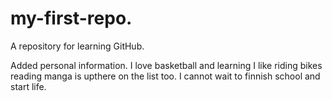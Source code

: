 # my-first-repo.
A repository for learning GitHub.
 
Added personal information.
I love basketball and learning
I like riding bikes 
reading manga is upthere on the list too. 
I cannot wait to finnish school and start life. 
